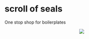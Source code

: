 # scroll of seals 
One stop shop for boilerplates 
<p align="center">
<img src=https://user-images.githubusercontent.com/9798362/102709369-12255780-42d0-11eb-9abc-922de3f700b7.png
</p>
